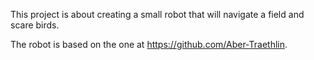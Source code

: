 This project is about creating a small robot that will navigate a field and scare birds.

The robot is based on the one at https://github.com/Aber-Traethlin.
